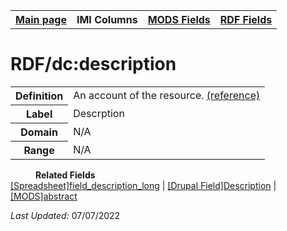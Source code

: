 <!DOCTYPE html>
<html>

<body>
<table style="width:100%">
  <tr>
    <th><a href="index.md">Main page</a></th>
	<th>IMI Columns</th>
    <th><a href="MODS.md">MODS Fields</a></th>
    <th><a href="#">RDF Fields</a></th>
  </tr>
</table>



<h1>RDF/dc:description</h1>
<table>
<tr>
	<th>Definition</th>
	<td>An account of the resource. <a href="http://purl.org/dc/terms/description.html">(reference)</a></td>
</tr>
<tr>
	<th>Label</th>
	<td>Descrption</td>
</tr>
<tr>
	<th>Domain</th>
	<td>N/A</td>
</tr>
<tr>
	<th>Range</th>
	<td>N/A</td>
</tr>
</table>
<dl>
	<dd><b>Related Fields</b></dd>
			<a href="field_description_long.md">[Spreadsheet]field_description_long</a> | 
			<a href="DrupalFields.md#Description">[Drupal Field]Description</a> | 
			<a href="mods.abstract.md">[MODS]abstract</a>
</dl>
<p><i>Last Updated: </i></font>07/07/2022</p>
</body>
</html>
